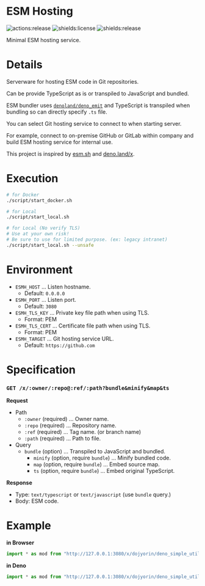 # **ESM Hosting**
![actions:release](https://github.com/dojyorin/esm_hosting/actions/workflows/release.yaml/badge.svg)
![shields:license](https://img.shields.io/github/license/dojyorin/esm_hosting)
![shields:release](https://img.shields.io/github/release/dojyorin/esm_hosting)

Minimal ESM hosting service.

# Details
Serverware for hosting ESM code in Git repositories.

Can be provide TypeScript as is or transpiled to JavaScript and bundled.

ESM bundler uses [`denoland/deno_emit`](https://github.com/denoland/deno_emit) and TypeScript is transpiled when bundling so can directly specify `.ts` file.

You can select Git hosting service to connect to when starting server.

For example, connect to on-premise GitHub or GitLab within company and build ESM hosting service for internal use.

This project is inspired by [esm.sh](https://esm.sh) and [deno.land/x](https://deno.land/x).

# Execution
```sh
# for Docker
./script/start_docker.sh

# for Local
./script/start_local.sh

# for Local (No verify TLS)
# Use at your own risk!
# Be sure to use for limited purpose. (ex: legacy intranet)
./script/start_local.sh --unsafe
```

# Environment
- `ESMH_HOST` ... Listen hostname.
    - Default: `0.0.0.0`
- `ESMH_PORT` ... Listen port.
    - Default: `3080`
- `ESMH_TLS_KEY` ... Private key file path when using TLS.
    - Format: PEM
- `ESMH_TLS_CERT` ... Certificate file path when using TLS.
    - Format: PEM
- `ESMH_TARGET` ... Git hosting service URL.
    - Default: `https://github.com`

# Specification
### `GET /x/:owner/:repo@:ref/:path?bundle&minify&map&ts`

**Request**

- Path
    - `:owner` (required) ... Owner name.
    - `:repo` (required) ... Repository name.
    - `:ref` (required) ... Tag name. (or branch name)
    - `:path` (required) ... Path to file.
- Query
    - `bundle` (option) ... Transpiled to JavaScript and bundled.
        - `minify` (option, require `bundle`) ... Minify bundled code.
        - `map` (option, require `bundle`) ... Embed source map.
        - `ts` (option, require `bundle`) ... Embed original TypeScript.

**Response**

- Type: `text/typescript` or `text/javascript` (use `bundle` query.)
- Body: ESM code.

# Example
**in Browser**

```js
import * as mod from "http://127.0.0.1:3080/x/dojyorin/deno_simple_utility@v2.0.0/mod.pure.ts?bundle&minify";
```

**in Deno**

```ts
import * as mod from "http://127.0.0.1:3080/x/dojyorin/deno_simple_utility@v2.0.0/mod.ts";
```